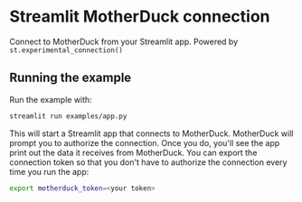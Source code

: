 # Streamlit MotherDuck connection

Connect to MotherDuck from your Streamlit app. Powered by `st.experimental_connection()`

## Running the example

Run the example with:

```bash
streamlit run examples/app.py
```

This will start a Streamlit app that connects to MotherDuck. MotherDuck will prompt you to authorize the connection. Once you do, you'll see the app print out the data it receives from MotherDuck. You can export the connection token so that you don't have to authorize the connection every time you run the app:

```bash
export motherduck_token=<your token>
```
